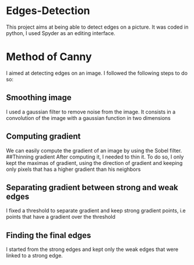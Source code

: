 # Edges-Detection
This project aims at being able to detect edges on a picture. It was coded in python, I used Spyder as an editing interface.

# Method of Canny
I aimed at detecting edges on an image. I followed the following steps to do so:
## Smoothing image
I used a gaussian filter to remove noise from the image. It consists in a convolution of the image with a gaussian function in two dimensions
## Computing gradient 
We can easily compute the gradient of an image by using the Sobel filter.
##Thinning gradient
After computing it, I needed to thin it. To do so, I only kept the maximas of gradient, using the direction of gradient and keeping only pixels that has a higher gradient than his neighbors
## Separating gradient between strong and weak edges
I fixed a threshold to separate gradient and keep strong gradient points, i.e points that have a gradient over the threshold
## Finding the final edges
I started from the strong edges and kept only the weak edges that were linked to a strong edge.
